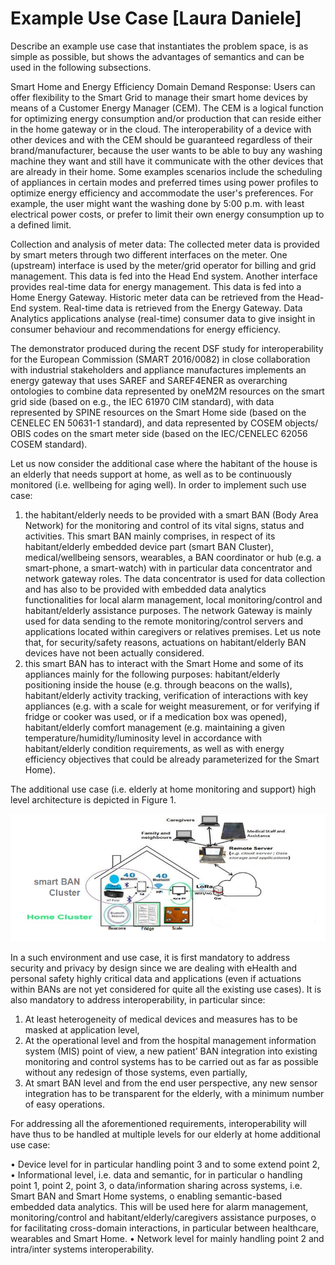# Example Use Case [Laura Daniele]
Describe an example use case that instantiates the problem space, is as simple as possible, but shows the advantages of semantics and can be used in the following subsections.

Smart Home and Energy Efficiency Domain
Demand Response: Users can offer flexibility to the Smart Grid to manage their smart home devices by means of a Customer Energy Manager (CEM). The CEM is a logical function for optimizing energy consumption and/or production that can reside either in the home gateway or in the cloud. The interoperability of a device with other devices and with the CEM should be guaranteed regardless of their brand/manufacturer, because the user wants to be able to buy any washing machine they want and still have it communicate with the other devices that are already in their home. Some examples scenarios include the scheduling of appliances in certain modes and preferred times using power profiles to optimize energy efficiency and accommodate the user's preferences. For example, the user might want the washing done by 5:00 p.m. with least electrical power costs, or prefer to limit their own energy consumption up to a defined limit.

Collection and analysis of meter data: The collected meter data is provided by smart meters through two different interfaces on the meter. One (upstream) interface is used by the meter/grid operator for billing and grid management. This data is fed into the Head End system. Another interface provides real-time data for energy management. This data is fed into a Home Energy Gateway. Historic meter data can be retrieved from the Head-End system. Real-time data is retrieved from the Energy Gateway. Data Analytics applications analyse (real-time) consumer data to give insight in consumer behaviour and recommendations for energy efficiency.

The demonstrator produced during the recent DSF study for interoperability for the European Commission (SMART 2016/0082) in close collaboration with industrial stakeholders and appliance manufactures implements an energy gateway that uses SAREF and SAREF4ENER as overarching ontologies to combine data represented by oneM2M resources on the smart grid side (based on e.g., the IEC 61970 CIM standard), with data represented by SPINE resources on the Smart Home side (based on the CENELEC EN 50631-1 standard), and data represented by COSEM objects/ OBIS codes on the smart meter side (based on the IEC/CENELEC 62056 COSEM standard). 

Let us now consider the additional case where the habitant of the house is an elderly that needs support at home, as well as to be continuously monitored (i.e. wellbeing for aging well). In order to implement such use case:
  1.	the habitant/elderly needs to be provided with a smart BAN (Body Area Network) for the monitoring and control of its vital    signs, status and activities. This smart BAN mainly comprises, in respect of its habitant/elderly embedded device part (smart BAN Cluster), medical/wellbeing sensors, wearables, a BAN coordinator or hub (e.g. a smart-phone, a smart-watch) with in particular data concentrator and network gateway roles. The data concentrator is used for data collection and has also to be provided with embedded data analytics functionalities for local alarm management, local monitoring/control and habitant/elderly assistance purposes. The network Gateway is mainly used for data sending to the remote monitoring/control servers and applications located within caregivers or relatives premises. Let us note that, for security/safety reasons, actuations on habitant/elderly BAN devices have not been actually considered. 
  2.	this smart BAN has to interact with the Smart Home and some of its appliances mainly for the following purposes: habitant/elderly positioning inside the house (e.g. through beacons on the walls), habitant/elderly activity tracking, verification of interactions with key appliances (e.g. with a scale for weight measurement, or for verifying if fridge or cooker was used, or if a medication box was opened), habitant/elderly comfort management (e.g. maintaining a given temperature/humidity/luminosity level in accordance with habitant/elderly condition requirements, as well as with energy efficiency objectives that could be already parameterized for the Smart Home).

The additional use case (i.e. elderly at home monitoring and support) high level architecture is depicted in Figure 1.

![](img/SemInteropElderlyHomeUseCase.png)

In a such environment and use case, it is first mandatory to address security and privacy by design since we are dealing with eHealth and personal safety highly critical data and applications (even if actuations within BANs are not yet considered for quite all the existing use cases). It is also mandatory to address interoperability, in particular since:
1.	At least heterogeneity of medical devices and measures has to be masked at application level,
2.	At the operational level and from the hospital management information system (MIS) point of view, a new patient’ BAN integration into existing monitoring and control systems has to be carried out as far as possible without any redesign of those systems, even partially,
3.	At smart BAN level and from the end user perspective, any new sensor integration has to be transparent for the elderly, with a minimum number of easy operations.

For addressing all the aforementioned requirements, interoperability will have thus to be handled at multiple levels for our elderly at home additional use case:

•	Device level for in particular handling point 3 and to some extend point 2,
•	Informational level, i.e. data and semantic, for in particular
    o	handling point 1, point 2, point 3,
    o	data/information sharing across systems, i.e. Smart BAN and Smart Home systems,
    o	enabling semantic-based embedded data analytics. This will be used here for alarm management, monitoring/control and habitant/elderly/caregivers assistance purposes,
    o	for facilitating cross-domain interactions, in particular between healthcare, wearables and Smart Home.
•	Network level for mainly handling point 2 and intra/inter systems interoperability.
